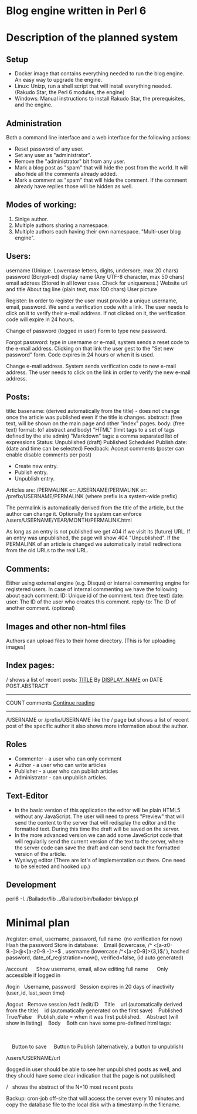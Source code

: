 Blog engine written in Perl 6
==============================

Description of the planned system
=================================

Setup
-------
* Docker image that contains everything needed to run the blog engine. An easy way to upgrade the engine.
* Linux: Unizp, run a shell script that will install everything needed. (Rakudo Star, the Perl 6 modules, the engine)
* Windows: Manual instructions to install Rakudo Star, the prerequisites, and the engine.

Administration
------------------
Both a command line interface and a web interface for the following actions:

* Reset password of any user.
* Set any user as "administrator".
* Remove the "administrator" bit from any user.
* Mark a blog post as "spam" that will hide the post from the world. It will also hide all the comments already added.
* Mark a comment as "spam" that will hide the comment. If the comment already have replies those will be hidden as well.


Modes of working:
-----------------
1) Sinlge author.
2) Multiple authors sharing a namespace.
3) Multiple authors each having their own namespace.  "Multi-user blog engine".


Users:
---------
  username          (Unique. Lowercase letters, digits, undersore, max 20 chars)
  password          (Bcrypt-ed)
  display name      (Any UTF-8 character, max 50 chars)
  email address     (Stored in all lower case. Check for uniqueness.)
  Website url and title
  About tag line    (plain text, max 100 chars)
  User picture

  Register:
      In order to register the user must provide a unique username, email, password.
      We send a verification code with a link. The user needs to click on it to verify
      their e-mail address. If not clicked on it, the verification code will expire in 24 hours.

  Change of password (logged in user)
      Form to type new password.

  Forgot password: type in username or e-mail, system sends a reset code to the e-mail address.
      Clicking on that link the user gest to the "Set new password" form.
      Code expires in 24 hours or when it is used.

  Change e-mail address. System sends verification code to new e-mail address.
      The user needs to click on the link in order to verify the new e-mail address.
 
Posts:
--------
  title:
  basename: (derived automatically from the title) - does not change once the article was published even if the title is changes.
  abstract: (free text, will be shown on the main page and other "index" pages.
  body: (free text)
  format: (of abstract and body)
      "HTML"        (limit tags to a set of tags defined by the site admin)
      "Markdown"
  tags: a comma separated list of expressions
  Status:
    Unpublished (draft)
	Published
	Scheduled
  Publish date: (date and time can be selected)
  Feedback: Accept comments (poster can enable disable comments per post)

* Create new entry.
* Publish entry.
* Unpublish entry.

Articles are: /PERMALINK
          or: /USERNAME/PERMALINK
          or: /prefix/USERNAME/PERMALINK (where prefix is a system-wide prefix)

The permalink is automatically derived from the title of the article,
but the author can change it.
Optionally the system can enforce   /users/USERNAME/YEAR/MONTH/PERMALINK.html

As long as an entry is not published we get 404 if we visit its (future) URL.
If an entry was unpublished, the page will show 404 "Unpublished".
If the PERMALINK of an article is changed we automatically install redirections from
the old URLs to the real URL.

Comments:
----------
Either using external engine (e.g. Disqus) or internal commenting engine for registered users.
In case of internal commenting we have the following about each comment:
   ID: Unique id of the comment.
   text: (free text)
   date:
   user: The ID of the user who creates this comment.
   reply-to: The ID of another comment. (optional)

Images and other non-html files
-------------------------------
Authors can upload files to their home directory. (This is for uploading images)

Index pages:
--------------
/    shows a list of recent posts:
   <a href="PERMALINK">TITLE</a>
   By <a href="/USERNAME">DISPLAY_NAME</a> on DATE
   POST.ABSTRACT
   <hr>
   COUNT comments  <a href="PERMALINK">Continue reading</a>
   <hr>

/USERNAME  or /prefix/USERNAME
   like the / page but shows a list of recent post of the specific author
   it also shows more information about the author.

Roles
-------
* Commenter     - a user who can only comment
* Author        - a user who can write articles
* Publisher     - a user who can publish articles
* Administrator - can unpublish articles.


Text-Editor
-------------
* In the basic version of this application the editor will be plain HTML5 without any JavaScript. The user will need to press "Preview" that will send the content to the server that will redisplay the editor and the formatted text. During this time the draft will be saved on the server.
* In the more advanced version we can add some JaveScript code that will regularily send the current version of the text to the server, where the server code can save the draft and can send back the formatted version of the article.
* Wysiwyg editor (There are lot's of implementation out there. One need to be selected and hooked up.)


Development
------------
perl6 -I../Bailador/lib ../Bailador/bin/bailador bin/app.pl


Minimal plan
=============
/register: email, username, password, full name  (no verification for now)
Hash the password
Store in database:
   Email (lowercase, /^ <[a-z0-9.-]>\@\<[a-z0-9.-]>+$ , username (lowercase /^<[a-z0-9]>{3,}$/ ), hashed password,
date_of_registration=now(), verified=false, (id auto generated)

/account
     Show username, email, allow editing full name
     Only accessible if logged in

/login
  Username, password
  Session expires in 20 days of inactivity
   (user_id, last_seen time)

/logout
  Remove session
/edit
/edit/ID
   Title
   url (automatically derived from the title)
   id (automatically generated on the first save)
   Published True/False
   Publish_date = when it was first published.
   Abstract (will show in listing)
   Body
   Both can have some pre-defined html tags:
      <a href=””></a>
     <b></b>
    <h2></h2>
    Button to save
    Button to Publish (alternatively, a button to unpublish)

/users/USERNAME/url

(logged in user should be able to see her unpublished posts as well, and they should have some clear indication that the page is
not published)

/   shows the abstract of the N=10 most recent posts


Backup: cron-job off-site that will access the server every 10 minutes and copy the database file to the local disk with a timestamp
in the filename.


